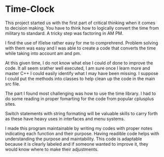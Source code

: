 # Time-Clock

This project started us with the first part of critical thinking when it comes to decision making. 
You have to think how to logically convert the time from military to standard. A tricky step was factoring in AM PM. 

I find the use of if/else rather easy for me to comprehrend. Problem solving with them was easy and I was able to create a code that converts the time while taking into account
am and pm. 

At this given time, I do not know what else I could of done to improve the code. It all seem srather well executed, I am sure once I learn more and master C++ 
I could easily identify what I may have been missing. I suppose I could put the methods into classes to help clean up the code in the main src file.

The part I found most challenging was how to use the time library. I had to do some reading in proper fomarting for the code from popular cplusplus sites.

Switch statements with string formating will be valuable skills to carry forth as these have heavy uses in interfaces and menu systems.

I made this program maintainable by writing my codes with proper notes indicating each function and their purpose. Having readible code helps with understanding the purpose
and maintability. This code is adaptable because it is clearly labeled and if someone wanted to improve it, they would know where to make their adjustments.
